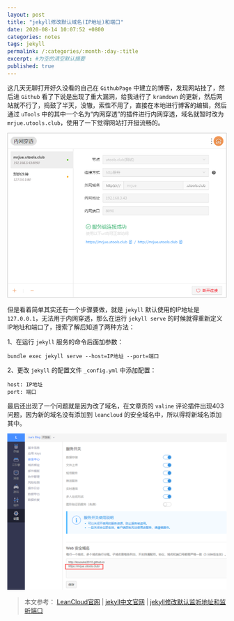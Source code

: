 ```yaml
---
layout: post
title: "jekyll修改默认域名(IP地址)和端口"
date: 2020-08-14 10:07:52 +0800
categories: notes
tags: jekyll
permalink: /:categories/:month-:day-:title
excerpt: #为空的清空默认摘要
published: true
---
```

这几天无聊打开好久没看的自己在 `GithubPage` 中建立的博客，发现网站挂了，然后进 `Github` 看了下说是出现了重大漏洞，给我进行了 `kramdown` 的更新，然后网站就不行了，捣鼓了半天，没辙，索性不用了，直接在本地进行博客的编辑，然后通过 `uTools` 中的其中一个名为“内网穿透”的插件进行内网穿透，域名就暂时改为 `mrjue.utools.club`，使用了一下觉得网站打开挺流畅的。

![utools-内网穿透](/assets/202008/08141050.png)

但是看着简单其实还有一个步骤要做，就是 `jekyll` 默认使用的IP地址是 `127.0.0.1`，无法用于内网穿透，那么在运行 `jekyll serve` 的时候就得重新定义IP地址和端口了，搜索了解后知道了两种方法：

1、在运行 `jekyll` 服务的命令后面加参数：

`bundle exec jekyll serve --host=IP地址 --port=端口`

2、更改 `jekyll` 的配置文件 `_config.yml` 中添加配置：
```
host: IP地址
port: 端口
```

最后还出现了一个问题就是因为改了域名，在文章页的 `valine` 评论插件出现403问题，因为新的域名没有添加到 `leancloud` 的安全域名中，所以得将新域名添加其中。

![leancloud-安全域名](/assets/202008/08141051.png)

>本文参考：
[LeanCloud官网](https://leancloud.cn) | 
[jekyll中文官网](http://jekyll.com.cn/docs/configuration/) | 
[jekyll修改默认监听地址和监听端口](http://qinbaichao.cn/2017/02/12/change-listening-address-of-jekyll)